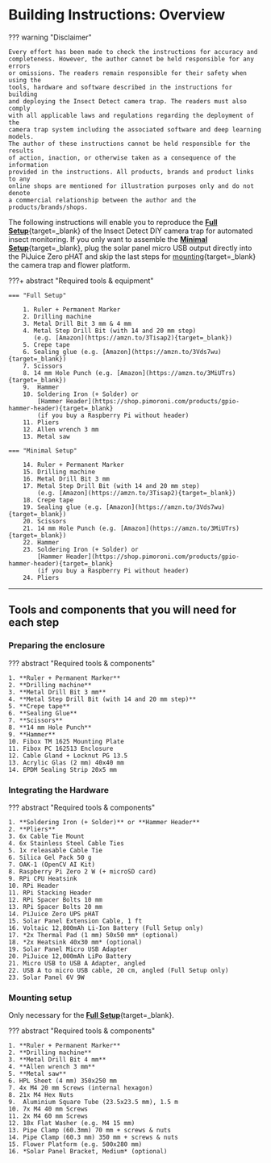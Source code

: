 # Building Instructions: Overview

??? warning "Disclaimer"

    Every effort has been made to check the instructions for accuracy and
    completeness. However, the author cannot be held responsible for any errors
    or omissions. The readers remain responsible for their safety when using the
    tools, hardware and software described in the instructions for building
    and deploying the Insect Detect camera trap. The readers must also comply
    with all applicable laws and regulations regarding the deployment of the
    camera trap system including the associated software and deep learning models.
    The author of these instructions cannot be held responsible for the results
    of action, inaction, or otherwise taken as a consequence of the information
    provided in the instructions. All products, brands and product links to any
    online shops are mentioned for illustration purposes only and do not denote
    a commercial relationship between the author and the products/brands/shops.

The following instructions will enable you to reproduce the
[**Full Setup**](components.md#full-setup){target=_blank} of the Insect Detect
DIY camera trap for automated insect monitoring. If you only want to assemble
the [**Minimal Setup**](components.md#minimal-setup){target=_blank}, plug the
solar panel micro USB output directly into the PiJuice Zero pHAT and skip the
last steps for [mounting](buildinstructions_mounting.md){target=_blank} the
camera trap and flower platform.

???+ abstract "Required tools & equipment"

    === "Full Setup"

        1. Ruler + Permanent Marker
        2. Drilling machine
        3. Metal Drill Bit 3 mm & 4 mm
        4. Metal Step Drill Bit (with 14 and 20 mm step)
           (e.g. [Amazon](https://amzn.to/3Tisap2){target=_blank})
        5. Crepe tape
        6. Sealing glue (e.g. [Amazon](https://amzn.to/3Vds7wu){target=_blank})
        7. Scissors
        8. 14 mm Hole Punch (e.g. [Amazon](https://amzn.to/3MiUTrs){target=_blank})
        9.  Hammer
        10. Soldering Iron (+ Solder) or
            [Hammer Header](https://shop.pimoroni.com/products/gpio-hammer-header){target=_blank}
            (if you buy a Raspberry Pi without header)
        11. Pliers
        12. Allen wrench 3 mm
        13. Metal saw

    === "Minimal Setup"

        14. Ruler + Permanent Marker
        15. Drilling machine
        16. Metal Drill Bit 3 mm
        17. Metal Step Drill Bit (with 14 and 20 mm step)
            (e.g. [Amazon](https://amzn.to/3Tisap2){target=_blank})
        18. Crepe tape
        19. Sealing glue (e.g. [Amazon](https://amzn.to/3Vds7wu){target=_blank})
        20. Scissors
        21. 14 mm Hole Punch (e.g. [Amazon](https://amzn.to/3MiUTrs){target=_blank})
        22. Hammer
        23. Soldering Iron (+ Solder) or
            [Hammer Header](https://shop.pimoroni.com/products/gpio-hammer-header){target=_blank}
            (if you buy a Raspberry Pi without header)
        24. Pliers

---

## Tools and components that you will need for each step

### Preparing the enclosure

??? abstract "Required tools & components"

    1. **Ruler + Permanent Marker**
    2. **Drilling machine**
    3. **Metal Drill Bit 3 mm**
    4. **Metal Step Drill Bit (with 14 and 20 mm step)**
    5. **Crepe tape**
    6. **Sealing Glue**
    7. **Scissors**
    8. **14 mm Hole Punch**
    9. **Hammer**
    10. Fibox TM 1625 Mounting Plate
    11. Fibox PC 162513 Enclosure
    12. Cable Gland + Locknut PG 13.5
    13. Acrylic Glas (2 mm) 40x40 mm
    14. EPDM Sealing Strip 20x5 mm

### Integrating the Hardware

??? abstract "Required tools & components"

    1. **Soldering Iron (+ Solder)** or **Hammer Header**
    2. **Pliers**
    3. 6x Cable Tie Mount
    4. 6x Stainless Steel Cable Ties
    5. 1x releasable Cable Tie
    6. Silica Gel Pack 50 g
    7. OAK-1 (OpenCV AI Kit)
    8. Raspberry Pi Zero 2 W (+ microSD card)
    9. RPi CPU Heatsink
    10. RPi Header
    11. RPi Stacking Header
    12. RPi Spacer Bolts 10 mm
    13. RPi Spacer Bolts 20 mm
    14. PiJuice Zero UPS pHAT
    15. Solar Panel Extension Cable, 1 ft
    16. Voltaic 12,800mAh Li-Ion Battery (Full Setup only)
    17. *2x Thermal Pad (1 mm) 50x50 mm* (optional)
    18. *2x Heatsink 40x30 mm* (optional)
    19. Solar Panel Micro USB Adapter
    20. PiJuice 12,000mAh LiPo Battery
    21. Micro USB to USB A Adapter, angled
    22. USB A to micro USB cable, 20 cm, angled (Full Setup only)
    23. Solar Panel 6V 9W

### Mounting setup

Only necessary for the [**Full Setup**](components.md#full-setup){target=_blank}.

??? abstract "Required tools & components"

    1. **Ruler + Permanent Marker**
    2. **Drilling machine**
    3. **Metal Drill Bit 4 mm**
    4. **Allen wrench 3 mm**
    5. **Metal saw**
    6. HPL Sheet (4 mm) 350x250 mm
    7. 4x M4 20 mm Screws (internal hexagon)
    8. 21x M4 Hex Nuts
    9.  Aluminium Square Tube (23.5x23.5 mm), 1.5 m
    10. 7x M4 40 mm Screws
    11. 2x M4 60 mm Screws
    12. 18x Flat Washer (e.g. M4 15 mm)
    13. Pipe Clamp (60.3mm) 70 mm + screws & nuts
    14. Pipe Clamp (60.3 mm) 350 mm + screws & nuts
    15. Flower Platform (e.g. 500x280 mm)
    16. *Solar Panel Bracket, Medium* (optional)

